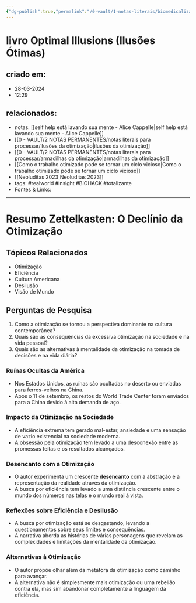 ```yaml
---
{"dg-publish":true,"permalink":"/0-vault/1-notas-literais/biomedicalizacao/livro-optimal-illusions-ilusoes-otimas-int/","tags":["realworld","insight","BIOHACK","totalizante"],"dgHomeLink":true,"dgShowLocalGraph":true,"dgShowFileTree":true,"dgEnableSearch":true,"noteIcon":""}
---
```


# livro Optimal Illusions (Ilusões Ótimas)

## criado em: 
- 28-03-2024
- 12:29
## relacionados:
- notas: [[self help está lavando sua mente - Alice Cappelle\|self help está lavando sua mente - Alice Cappelle]]
- [[0 - VAULT/2 NOTAS PERMANENTES/notas literais para processar/ilusões da otimização\|ilusões da otimização]]
- [[0 - VAULT/2 NOTAS PERMANENTES/notas literais para processar/armadilhas da otimização\|armadilhas da otimização]]
- [[Como o trabalho otimizado pode se tornar um ciclo vicioso\|Como o trabalho otimizado pode se tornar um ciclo vicioso]]
- [[Neoluditas 2023\|Neoluditas 2023]]
- tags: #realworld #insight #BIOHACK #totalizante 
- Fontes & Links: 
---

# Resumo Zettelkasten: O Declínio da Otimização

## Tópicos Relacionados
- Otimização
- Eficiência
- Cultura Americana
- Desilusão
- Visão de Mundo

## Perguntas de Pesquisa
1. Como a otimização se tornou a perspectiva dominante na cultura contemporânea?
2. Quais são as consequências da excessiva otimização na sociedade e na vida pessoal?
3. Quais são as alternativas à mentalidade da otimização na tomada de decisões e na vida diária?

### Ruínas Ocultas da América
- Nos Estados Unidos, as ruínas são ocultadas no deserto ou enviadas para ferros-velhos na China.
- Após o 11 de setembro, os restos do World Trade Center foram enviados para a China devido à alta demanda de aço.

### Impacto da Otimização na Sociedade
- A eficiência extrema tem gerado mal-estar, ansiedade e uma sensação de vazio existencial na sociedade moderna.
- A obsessão pela otimização tem levado a uma desconexão entre as promessas feitas e os resultados alcançados.

### Desencanto com a Otimização
- O autor experimenta um crescente **desencanto** com a abstração e a representação da realidade através da otimização.
- A busca por eficiência tem levado a uma distância crescente entre o mundo dos números nas telas e o mundo real à vista.

### Reflexões sobre Eficiência e Desilusão
- A busca por otimização está se desgastando, levando a questionamentos sobre seus limites e consequências.
- A narrativa aborda as histórias de várias personagens que revelam as complexidades e limitações da mentalidade da otimização.

### Alternativas à Otimização
- O autor propõe olhar além da metáfora da otimização como caminho para avançar.
- A alternativa não é simplesmente mais otimização ou uma rebelião contra ela, mas sim abandonar completamente a linguagem da eficiência.